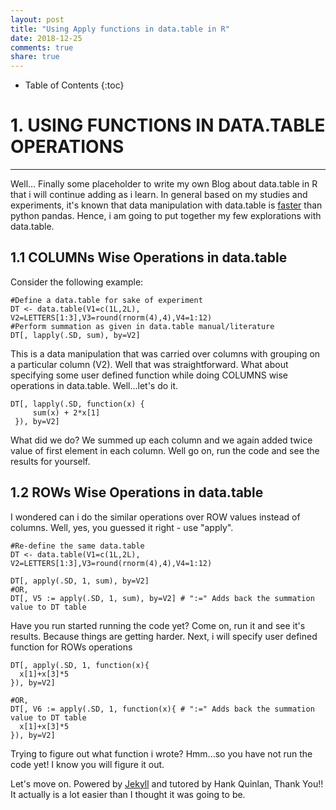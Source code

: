 ```yaml
---
layout: post
title: "Using Apply functions in data.table in R"
date: 2018-12-25
comments: true
share: true
---
```


* Table of Contents
{:toc}

# 1. USING FUNCTIONS IN DATA.TABLE OPERATIONS 
---

Well... Finally some placeholder to write my own Blog about data.table in R that i will continue adding as i learn. In general based on my studies and experiments, it's known that data manipulation with data.table is [faster][1] than python pandas. Hence, i am going to put together my few explorations with data.table. 

## 1.1 COLUMNs Wise Operations in data.table 

Consider the following example:

```{r}
#Define a data.table for sake of experiment
DT <- data.table(V1=c(1L,2L), V2=LETTERS[1:3],V3=round(rnorm(4),4),V4=1:12)
#Perform summation as given in data.table manual/literature
DT[, lapply(.SD, sum), by=V2]
```

This is a data manipulation that was carried over columns with grouping on a particular column (V2). Well that was straightforward.
What about specifying some user defined function while doing COLUMNS wise operations in data.table. Well...let's do it.

```{r}
DT[, lapply(.SD, function(x) {
     sum(x) + 2*x[1]
 }), by=V2]
```

What did we do? We summed up each column and we again added twice value of first element in each column. Well go on, run the code and see the results for yourself.

## 1.2 ROWs Wise Operations in data.table 
I wondered can i do the similar operations over ROW values instead of columns. Well, yes, you guessed it right - use "apply".

```{r}
#Re-define the same data.table
DT <- data.table(V1=c(1L,2L), V2=LETTERS[1:3],V3=round(rnorm(4),4),V4=1:12)

DT[, apply(.SD, 1, sum), by=V2]
#OR,
DT[, V5 := apply(.SD, 1, sum), by=V2] # ":=" Adds back the summation value to DT table
```

Have you run started running the code yet? Come on, run it and see it's results. Because things are getting harder. Next, i will specify user defined function for ROWs operations

```{r}
DT[, apply(.SD, 1, function(x){
  x[1]+x[3]*5
}), by=V2]

#OR,
DT[, V6 := apply(.SD, 1, function(x){ # ":=" Adds back the summation value to DT table
  x[1]+x[3]*5
}), by=V2]

```

Trying to figure out what function i wrote? Hmm...so you have not run the code yet! I know you will figure it out.

Let's move on. 
Powered by [Jekyll](http://jekyllrb.com) and tutored by Hank Quinlan, Thank You!! It actually is a lot easier than I thought it was going to be.


[1]: https://github.com/Rdatatable/data.table/wiki/Benchmarks-%3A-Grouping "Data Manipulation with Python Pandas and R Data.Table"
